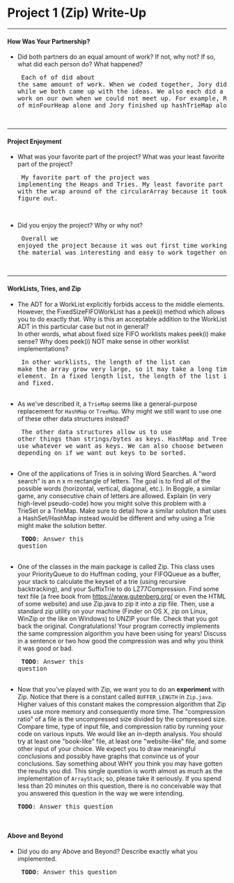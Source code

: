 # Project 1 (Zip) Write-Up #
--------

#### How Was Your Partnership? ####
-   Did both partners do an equal amount of work?  If not, why not?
    If so, what did each person do? What happened?<pre>
Each of of did about the same amount of work. When we coded together, 
Jory did the typing while we both came up with the ideas. We also each did
a little bit of work on our own when we could not meet up. For example, Ryan
did a lot of minFourHeap alone and Jory finished up hashTrieMap alone.
</pre><br>

-----

#### Project Enjoyment ####
-   What was your favorite part of the project?  What was your least
    favorite part of the project?<pre>
My favorite part of the project was implementing the Heaps and Tries. 
My least favorite part was dealing with the wrap around of the circularArray
because it took us a while to figure out.
</pre><br>

-   Did you enjoy the project?  Why or why not?<pre>
Overall we enjoyed the project because it was out first time working together
and the material was interesting and easy to work together on.
</pre><br>

-----

#### WorkLists, Tries, and Zip ####
-   The ADT for a WorkList explicitly forbids access to the middle elements.  However, the FixedSizeFIFOWorkList has a peek(i) method
    which allows you to do exactly that.  Why is this an acceptable addition to the WorkList ADT in this particular case but not in general?  
    In other words, what about fixed size FIFO worklists makes peek(i) make sense? Why does peek(i) NOT make sense in other worklist implementations?<pre>
In other worklists, the length of the list can make the array grow very large, so it may take a long time to
find the element. In a fixed length list, the length of the list is controlled and fixed.
</pre><br>
-   As we've described it, a `TrieMap` seems like a general-purpose replacement for `HashMap` or `TreeMap`.  Why might we still want to use one
    of these other data structures instead?<pre>
The other data structures allow us to use other things than strings/bytes as keys. HashMap and TreeMap allow 
us to use whatever we want as keys. We can also choose between HashMap/TreeMap depending on if we want out keys
to be sorted. 
</pre><br>
-   One of the applications of Tries is in solving Word Searches.  A "word search" is an n x m rectangle of letters.  The goal is to find all
    of the possible words (horizontal, vertical, diagonal, etc.).  In Boggle, a similar game, any consecutive chain of letters
    are allowed.  Explain (in very high-level pseudo-code) how you might solve this problem with a TrieSet or a TrieMap.  Make sure to detail
    how a similar solution that uses a HashSet/HashMap instead would be different and why using a Trie might make the solution better.<pre>
**TODO**: Answer this question
</pre><br>
-   One of the classes in the main package is called Zip.  This class uses your PriorityQueue to do Huffman coding, your FIFOQueue as a buffer,
    your stack to calculate the keyset of a trie (using recursive backtracking), and your SuffixTrie to do LZ77Compression.  Find some text file
    (a free book from https://www.gutenberg.org/ or even the HTML of some website) and use Zip.java to zip it into a zip file.  Then, use a 
    standard zip utility on your machine (Finder on OS X, zip on Linux, WinZip or the like on Windows) to UNZIP your file.  Check that you got back
    the original.  Congratulations!  Your program correctly implements the same compression algorithm you have been using for years!  Discuss in a
    sentence or two how good the compression was and why you think it was good or bad.<pre>
**TODO**: Answer this question
</pre><br>
-   Now that you've played with Zip, we want you to do an **experiment** with Zip.  Notice that there is a constant called `BUFFER_LENGTH` in `Zip.java`.
    Higher values of this constant makes the compression algorithm that Zip uses use more memory and consequently more time.  The "compression ratio"
    of a file is the uncompressed size divided by the compressed size.  Compare time, type of input file, and compression ratio by running
    your code on various inputs.  We would like an in-depth analysis.  You should try at least one "book-like" file, at least one "website-like" file,
    and some other input of your choice.  We expect you to draw meaningful conclusions and possibly have graphs that convince us of your conclusions. 
    Say something about WHY you think you may have gotten the results you did.
    This single question is worth almost as much as the implementation of `ArrayStack`; so, please take it seriously.  If you spend less than 20 minutes
    on this question, there is no conceivable way that you answered this question in the way we were intending.<pre>
**TODO**: Answer this question
</pre><br>

#### Above and Beyond ####
-   Did you do any Above and Beyond?  Describe exactly what you
    implemented.<pre>
**TODO**: Answer this question
</pre><br>
